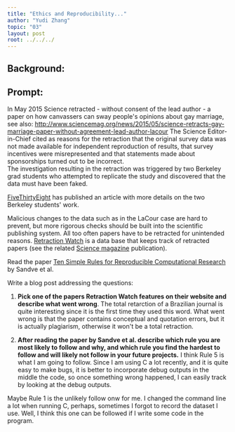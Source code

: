 ```yaml
---
title: "Ethics and Reproducibility..."
author: "Yudi Zhang"
topic: "03"
layout: post
root: ../../../
---
```


## Background:

## Prompt:


In May 2015 Science retracted - without consent of the lead author - a paper on  how canvassers can sway people's opinions about gay marriage, 
see also: http://www.sciencemag.org/news/2015/05/science-retracts-gay-marriage-paper-without-agreement-lead-author-lacour
The Science Editor-in-Chief cited as reasons for the retraction that the original survey data was not made available for independent reproduction of results, that survey incentives were misrepresented and that statements made about sponsorships turned out to be incorrect.<br>
The investigation resulting in the retraction was triggered by two  Berkeley grad students who attempted to replicate the study and discovered that the data must have been faked.
 
[FiveThirtyEight](https://fivethirtyeight.com/features/how-two-grad-students-uncovered-michael-lacour-fraud-and-a-way-to-change-opinions-on-transgender-rights/) has published an article with more details on the two Berkeley students' work.

Malicious changes to the data such as in the LaCour case are hard to prevent, but more rigorous checks should be built into the scientific publishing system. All too often papers have to be retracted for unintended reasons. [Retraction Watch](https://retractionwatch.com/) is a data base that keeps track of retracted papers (see the related [Science magazine](https://www.sciencemag.org/news/2018/10/what-massive-database-retracted-papers-reveals-about-science-publishing-s-death-penalty) publication). 

Read the paper [Ten Simple Rules for Reproducible Computational Research](https://journals.plos.org/ploscompbiol/article?id=10.1371/journal.pcbi.1003285) by Sandve et al.


Write a blog post addressing the questions: 

1. **Pick one of the papers Retraction Watch features on their website and describe what went wrong**. 
The total retarction of a Brazilian journal is quite interesting since it is the first time they used this word. What went wrong is that the paper contains conceptual and quotation errors, but it is actually plagiarism, otherwise it won't be a total retraction.

2. **After reading the paper by Sandve et al. describe which rule you are most likely to follow and why, and which rule you find the hardest to follow and will likely not follow in your future projects.**
I think Rule 5 is what I am going to follow. Since I am using C a lot recently, and it is quite easy to make bugs, it is better to incorporate debug outputs in the middle the code, so once something wrong happened, I can easily track by looking at the debug outputs.

Maybe Rule 1 is the unlikely follow onw for me. I changed the command line a lot when running C, perhaps, sometimes I forgot to record the dataset I use. Well, I think this one can be followed if I write some code in the program.
